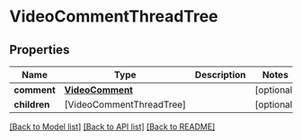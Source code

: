 # VideoCommentThreadTree

## Properties
Name | Type | Description | Notes
------------ | ------------- | ------------- | -------------
**comment** | [**VideoComment**](VideoComment.md) |  | [optional] 
**children** | [VideoCommentThreadTree] |  | [optional] 

[[Back to Model list]](../README.md#documentation-for-models) [[Back to API list]](../README.md#documentation-for-api-endpoints) [[Back to README]](../README.md)


